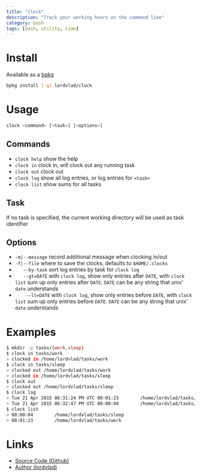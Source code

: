 ```yaml
---
title: "clock"
description: "Track your working hours on the command line"
category: bash
tags: [bash, utility, time]
---
```


# Install

Available as a [bpkg](http://www.bpkg.sh/)
```sh
bpkg install [-g] lordvlad/clock
```

# Usage
```sh
clock <command> [<task>] [<options>]
```

## Commands
-  `clock help`    show the help
-  `clock in`      clock in, will clock out any running task
-  `clock out`     clock out
-  `clock log`     show all log entries, or log entries for `<task>`
-  `clock list`    show sums for all tasks

## Task
  If no task is specified, the current working directory
  will be used as task identifier



## Options
-  `-m|--message`      record additional message when clocking in/out
-  `-f|--file`         where to save the clocks, defaults to `$HOME/.clocks`
-  `   --by-task`      sort log entries by task for `clock log`
-  `   --gt=DATE`      with `clock log`, show only entries after `DATE`, with `clock list` sum up only entries after `DATE`.
                       `DATE` can be any string that unix' `date` understands
- `    --lt=DATE`      with `clock log`, show only entries before `DATE`, with `clock list` sum up only entries before `DATE`.
                       `DATE` can be any string that unix' `date` understands

# Examples

```sh
$ mkdir -p tasks/{work,sleep}
$ clock in tasks/work
> clocked in /home/lordvlad/tasks/work
$ clock in tasks/sleep
> clocked out /home/lordvlad/tasks/work
> clocked in /home/lordvlad/tasks/sleep
$ clock out
> clocked out /home/lordvlad/tasks/sleep
$ clock log
> Tue 21 Apr 2015 06:31:24 PM UTC 00:01:23        /home/lordvlad/tasks/work
> Tue 21 Apr 2015 06:32:47 PM UTC 00:00:04        /home/lordvlad/tasks/sleep
$ clock list
> 00:00:04        /home/lordvlad/tasks/sleep
> 00:01:23        /home/lordvlad/tasks/work
```


# Links
* [Source Code (Github)](https://github.com/lordvlad/clock)
* [Author (lordvlad)](https://github.com/lordvlad)
